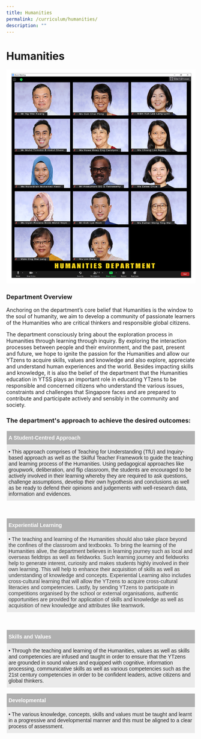 ```yaml
---
title: Humanities
permalink: /curriculum/humanities/
description: ""
---
```

# **Humanities**

![](/images/HUMANS.jpg)


### Department Overview

Anchoring on the department’s core belief that Humanities is the window to the soul of humanity, we aim to develop a community of passionate learners of the Humanities who are critical thinkers and responsible global citizens. 

The department consciously bring about the exploration process in Humanities through learning through inquiry. By exploring the interaction processes between people and their environment, and the past, present and future, we hope to ignite the passion for the Humanities and allow our YTzens to acquire skills, values and knowledge and also explore, appreciate and understand human experiences and the world. Besides impacting skills and knowledge, it is also the belief of the department that the Humanities education in YTSS plays an important role in educating YTzens to be responsible and concerned citizens who understand the various issues, constraints and challenges that Singapore faces and are prepared to contribute and participate actively and sensibly in the community and society.

### The department's approach to achieve the desired outcomes:


<table style="border-collapse:collapse;border-spacing:0" class="tg"><thead><tr><th style="background-color:#B0B0B0;border-color:#ffffff;border-style:solid;border-width:1px;color:#FFF;font-family:Arial, sans-serif;font-size:14px;font-weight:bold;overflow:hidden;padding:10px 5px;text-align:left;vertical-align:top;word-break:normal">A Student-Centred Approach</th></tr></thead><tbody><tr><td style="background-color:#EAEAEA;border-color:#ffffff;border-style:solid;border-width:1px;color:#222;font-family:Arial, sans-serif;font-size:14px;overflow:hidden;padding:10px 5px;text-align:left;vertical-align:top;word-break:normal">• This approach comprises of Teaching for Understanding (TfU) and Inquiry-based approach as well as the Skilful Teacher Framework to guide the teaching and learning process of the Humanities. Using pedagogical approaches like groupwork, deliberation, and flip classroom, the students are encouraged to be actively involved in their learning whereby they are required to ask questions, challenge assumptions, develop their own hypothesis and conclusions as well as be ready to defend their opinions and judgements with well-research data, information and evidences.</td></tr></tbody></table>
<br>

<table style="border-collapse:collapse;border-spacing:0" class="tg"><thead><tr><th style="background-color:#B0B0B0;border-color:#ffffff;border-style:solid;border-width:1px;color:#FFF;font-family:Arial, sans-serif;font-size:14px;font-weight:bold;overflow:hidden;padding:10px 5px;text-align:left;vertical-align:top;word-break:normal">Experiential Learning</th></tr></thead><tbody><tr><td style="background-color:#EAEAEA;border-color:#ffffff;border-style:solid;border-width:1px;color:#333;font-family:Arial, sans-serif;font-size:14px;overflow:hidden;padding:10px 5px;text-align:left;vertical-align:top;word-break:normal">• The teaching and learning of the Humanities should also take place beyond the confines of the classroom and textbooks. To bring the learning of the Humanities alive, the department believes in learning journey such as local and overseas fieldtrips as well as fieldworks. Such learning journey and fieldworks help to generate interest, curiosity and makes students highly involved in their own learning. This will help to enhance their acquisition of skills as well as understanding of knowledge and concepts. Experiential Learning also includes cross-cultural learning that will allow the YTzens to acquire cross-cultural literacies and competencies. Lastly, by sending YTzens to participate in competitions organised by the school or external organisations, authentic opportunities are provided for application of skills and knowledge as well as acquisition of new knowledge and attributes like teamwork.</td></tr></tbody></table>
<br>

<table style="border-collapse:collapse;border-spacing:0" class="tg"><thead><tr><th style="background-color:#B0B0B0;border-color:#ffffff;border-style:solid;border-width:1px;color:#FFF;font-family:Arial, sans-serif;font-size:14px;font-weight:bold;overflow:hidden;padding:10px 5px;text-align:left;vertical-align:top;word-break:normal">Skills and Values</th></tr></thead><tbody><tr><td style="background-color:#EAEAEA;border-color:#ffffff;border-style:solid;border-width:1px;color:#222;font-family:Arial, sans-serif;font-size:14px;overflow:hidden;padding:10px 5px;text-align:left;vertical-align:top;word-break:normal">• Through the teaching and learning of the Humanities, values as well as skills and competencies are infused and taught in order to ensure that the YTzens are grounded in sound values and equipped with cognitive, information processing, communicative skills as well as various competencies such as the 21st century competencies in order to be confident leaders, active citizens and global thinkers.</td></tr></tbody></table>

<table style="border-collapse:collapse;border-spacing:0" class="tg"><thead><tr><th style="background-color:#B0B0B0;border-color:#ffffff;border-style:solid;border-width:1px;color:#FFF;font-family:Arial, sans-serif;font-size:14px;font-weight:bold;overflow:hidden;padding:10px 5px;text-align:left;vertical-align:top;word-break:normal">Developmental</th></tr></thead><tbody><tr><td style="background-color:#EAEAEA;border-color:#ffffff;border-style:solid;border-width:1px;color:#222;font-family:Arial, sans-serif;font-size:14px;overflow:hidden;padding:10px 5px;text-align:left;vertical-align:top;word-break:normal">• The various knowledge, concepts, skills and values must be taught and learnt in a progressive and developmental manner and this must be aligned to a clear process of assessment.</td></tr></tbody></table>